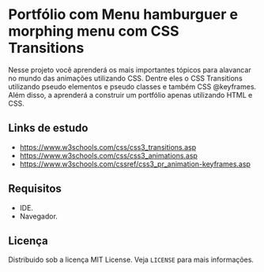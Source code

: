 # Portfólio com Menu hamburguer e morphing menu com CSS Transitions
Nesse projeto você aprenderá os mais importantes tópicos para alavancar no mundo das animações utilizando CSS. Dentre eles o CSS Transitions utilizando pseudo elementos e pseudo classes e também CSS @keyframes. Além disso, a aprenderá a construir um portfólio apenas utilizando HTML e CSS.

## Links de estudo
- https://www.w3schools.com/css/css3_transitions.asp <br>
- https://www.w3schools.com/css/css3_animations.asp <br>
- https://www.w3schools.com/cssref/css3_pr_animation-keyframes.asp 

## Requisitos
- IDE.
- Navegador.

## Licença
Distribuido sob a licença MIT License. Veja `LICENSE` para mais informações.
